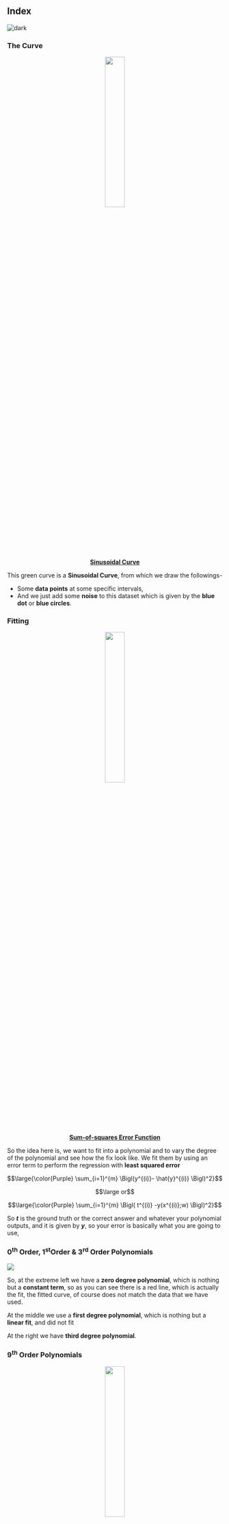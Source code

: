 ## Index
![dark](https://user-images.githubusercontent.com/12748752/126882595-d1f5449e-14bb-4ab3-809c-292caf0858a1.png)

### The Curve 

<p align="center" ><img src="https://user-images.githubusercontent.com/12748752/186566132-7e8711f4-21ba-41dc-870f-d350c8916830.png" width=30%/>
<br><ins><b>Sinusoidal Curve</b></ins></p>

This green curve is a **Sinusoidal Curve**, from which we draw the followings-
* Some **data points** at some specific intervals, 
* And we just add some **noise** to this dataset which is given by the **blue dot** or **blue circles**.

### Fitting
<p align="center"> <img src="https://user-images.githubusercontent.com/12748752/186587311-d3080729-7d9a-4882-9d9b-88e6aac49cab.png" width=30% />
<br><ins><b>Sum-of-squares Error Function</b></ins></p>


So the idea here is, we want to fit into a polynomial and to vary the degree of the polynomial and see how the fix look like. We fit them by using an error term to perform the regression with **least squared error**

$$\large{\color{Purple} \sum_{i=1}^{m} \Bigl(y^{(i)}- \hat{y}^{(i)} \Bigl)^2}$$ 

$$\large or$$

$$\large{\color{Purple} \sum_{i=1}^{m} \Bigl( t^{(i)} -y(x^{(i)};w) \Bigl)^2}$$

So **_t_** is the ground truth or the correct answer and whatever your polynomial outputs, and it is given by **_y_**, so your error is basically what you are going to use,

### 0<sup>th</sup> Order, 1<sup>st</sup>Order & 3<sup>rd</sup> Order Polynomials

<img src="https://user-images.githubusercontent.com/12748752/186598693-db686c38-6e19-4cf5-82ca-efef4a1e2fe2.png" />

So, at the extreme left we have a **zero degree polynomial**, which is nothing but a **constant term**, so as you can see there is a red line, which is actually the fit, the fitted curve, of course does not match the data that we have used.

At the middle we use a **first degree polynomial**, which is nothing but a **linear fit**, and did not fit

At the right we have **third degree polynomial**. 


### 9<sup>th</sup> Order Polynomials
<p align="center"> <img src="https://user-images.githubusercontent.com/12748752/186589809-16614600-9242-48a5-9841-900db3964731.png" width=30% />
<br><ins><b>9<sup>th</sup> Order Polynomials</b></ins></p>


 
So ideally when you are done with the fit, you would expect the **red curve** to _lie close_ to the **green curve**, but in this case, _in between samples is actually off_. 

So **even the with higher degree polynomial is, we are able to fit every point exactly**, so that our **fitting error is very small**. We see that in points, other than the blue circles, it is actually **quite far from the ground truth**.

### Over fitting
<p align="center"> <img src="https://user-images.githubusercontent.com/12748752/186604933-a349fff4-9c77-49db-8bc6-512eb5e2b9d2.png" width=30%/>
 <br><ins><b>Graphs of the <i>Root-Mean-Square Error</i>, evaluated on the <i>training set</i> and on an independent <i>test set</i> for various values of <i>M</i></b></ins></p>

